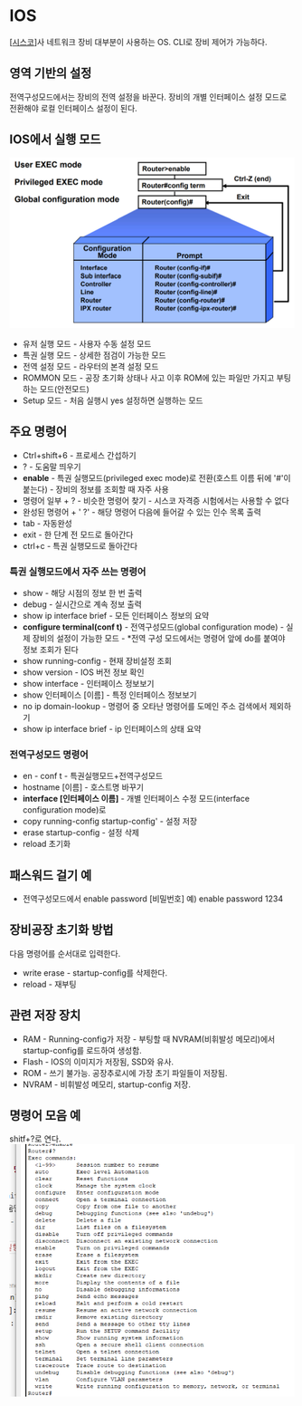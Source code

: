 # IOS

[[시스코]]사 네트워크 장비 대부분이 사용하는 OS.
CLI로 장비 제어가 가능하다. 

## 영역 기반의 설정

전역구성모드에서는 장비의 전역 설정을 바꾼다. 
장비의 개별 인터페이스 설정 모드로 전환해야 로컬 인터페이스 설정이 된다. 

## IOS에서 실행 모드
![IOS의 실행 모드](../attachments/2022-09-21-10-51-06.png)

- 유저 실행 모드 - 사용자 수동 설정 모드 
- 특권 실행 모드 - 상세한 점검이 가능한 모드 
- 전역 설정 모드 - 라우터의 본격 설정 모드
- ROMMON 모드 - 공장 초기화 상태나 사고 이후 ROM에 있는 파일만 가지고 부팅하는 모드(안전모드)
- Setup 모드 - 처음 실행시 yes 설정하면 실행하는 모드


## 주요 명령어

- Ctrl+shift+6 - 프로세스 간섭하기
- ? - 도움말 띄우기
- **enable** - 특권 실행모드(privileged exec mode)로 전환(호스트 이름 뒤에 '\#'이 붙는다) - 장비의 정보를 조회할 때 자주 사용
- 명령어 일부 + ? - 비슷한 명령어 찾기 - 시스코 자격증 시험에서는 사용할 수 없다
- 완성된 명령어 + ' ?' - 해당 명령어 다음에 들어갈 수 있는 인수 목록 출력 
- tab - 자동완성
- exit - 한 단계 전 모드로 돌아간다
- ctrl+c - 특권 실행모드로 돌아간다

### 특권 실행모드에서 자주 쓰는 명령어

- show - 해당 시점의 정보 한 번 출력 
- debug - 실시간으로 계속 정보 출력
- show ip interface brief - 모든 인터페이스 정보의 요약
- **configure terminal(conf t)** - 전역구성모드(global configuration mode) - 실제 장비의 설정이 가능한 모드 - *전역 구성 모드에서는 명령어 앞에 do를 붙여야 정보 조회가 된다
- show running-config - 현재 장비설정 조회
- show version - IOS 버전 정보 확인
- show interface - 인터페이스 정보보기
- show 인터페이스 \[이름\] - 특정 인터페이스 정보보기
- no ip domain-lookup - 명령어 중 오타난 명령어를 도메인 주소 검색에서 제외하기
- show ip interface brief - ip 인터페이스의 상태 요약

### 전역구성모드 명령어
- en - conf t - 특권실행모드+전역구성모드 
- hostname \[이름\] - 호스트명 바꾸기
- **interface \[인터페이스 이름\]** - 개별 인터페이스 수정 모드(interface configuration mode)로
- copy running-config startup-config' - 설정 저장 
- erase startup-config - 설정 삭제
- reload 초기화 

## 패스워드 걸기 예
- 전역구성모드에서 enable password [비밀번호] 예) enable password 1234


## 장비공장 초기화 방법

다음 명령어를 순서대로 입력한다. 
- write erase - startup-config를 삭제한다.
- reload - 재부팅


## 관련 저장 장치
- RAM - Running-config가 저장 - 부팅할 때 NVRAM\(비휘발성 메모리\)에서 startup-config를 로드하여 생성함. 
- Flash - IOS의 이미지가 저장됨, SSD와 유사.
- ROM - 쓰기 불가능. 공장추로시에 가장 초기 파일들이 저장됨.
- NVRAM - 비휘발성 메모리, startup-config 저장.

## 명령어 모음 예
shitf+?로 연다.
![특권실행모드의 명령어 모음](../attachments/2022-09-19-14-13-12.png)

[//begin]: # "Autogenerated link references for markdown compatibility"
[시스코]: 시스코.md "시스코"
[//end]: # "Autogenerated link references"